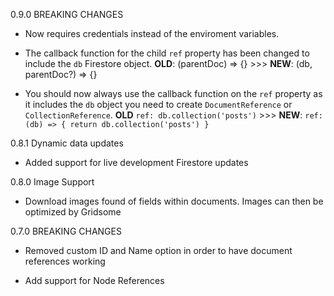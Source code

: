 0.9.0 BREAKING CHANGES

  * Now requires credentials instead of the enviroment variables.

  * The callback function for the child `ref` property has been changed to include the `db` Firestore object. **OLD**: (parentDoc) => {} >>> **NEW**: (db, parentDoc?) => {}

  * You should now always use the callback function on the `ref` property as it includes the `db` object you need to create `DocumentReference` or `CollectionReference`. **OLD** `ref: db.collection('posts')` >>> **NEW**: `ref: (db) => { return db.collection('posts') }`

0.8.1 Dynamic data updates

  * Added support for live development Firestore updates

0.8.0 Image Support

  * Download images found of fields within documents. Images can then be optimized by Gridsome

0.7.0 BREAKING CHANGES

  * Removed custom ID and Name option in order to have document references working

  * Add support for Node References
